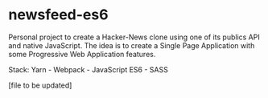 # newsfeed-es6

Personal project to create a Hacker-News clone using one of its publics API and native JavaScript.
The idea is to create a Single Page Application with some Progressive Web Application features.

Stack: Yarn - Webpack - JavaScript ES6 - SASS

[file to be updated]
